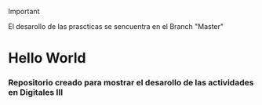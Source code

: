>[!Important]
> El desarollo de las prascticas se sencuentra en el Branch "Master"

# Hello World
### Repositorio creado para mostrar el desarollo de las actividades en Digitales III


